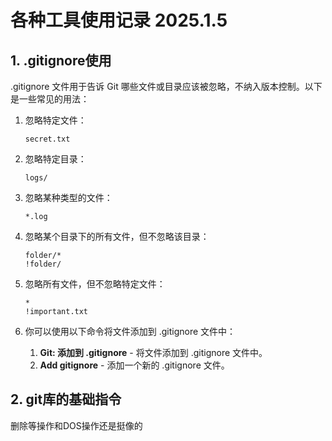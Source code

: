 # 各种工具使用记录 2025.1.5

## 1. .gitignore使用  

.gitignore 文件用于告诉 Git 哪些文件或目录应该被忽略，不纳入版本控制。以下是一些常见的用法：  

1. 忽略特定文件：  

    ```gitignore
    secret.txt  
    ```

2. 忽略特定目录：  

    ```gitignore
    logs/
    ```

3. 忽略某种类型的文件：  

    ```gitignore
    *.log
    ```

4. 忽略某个目录下的所有文件，但不忽略该目录：  

    ```gitignore
    folder/*  
    !folder/
    ```

5. 忽略所有文件，但不忽略特定文件：  

    ```gitignore
    *
    !important.txt
    ```

6. 你可以使用以下命令将文件添加到 .gitignore 文件中：  
   1. **Git: 添加到 .gitignore** - 将文件添加到 .gitignore 文件中。  
   2. **Add gitignore** - 添加一个新的 .gitignore 文件。  

## 2. git库的基础指令

删除等操作和DOS操作还是挺像的  
